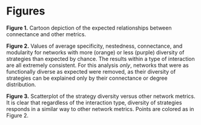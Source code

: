 # Figures

**Figure 1.** Cartoon depiction of the expected relationships between
connectance and other metrics.

**Figure 2.** Values of average specificity, nestedness, connectance, and
modularity for networks with more (orange) or less (purple) diversity of
strategies than expected by chance. The results within a type of interaction
are all extremely consistent. For this analysis *only*, networks that were
as functionally diverse as expected were removed, as their diversity of
strategies can be explained only by their connectance or degree distribution.

**Figure 3.** Scatterplot of the strategy diversity versus other network
metrics. It is clear that regardless of the interaction type, diversity of
strategies responds in a similar way to other network metrics. Points are
colored as in Figure 2.


